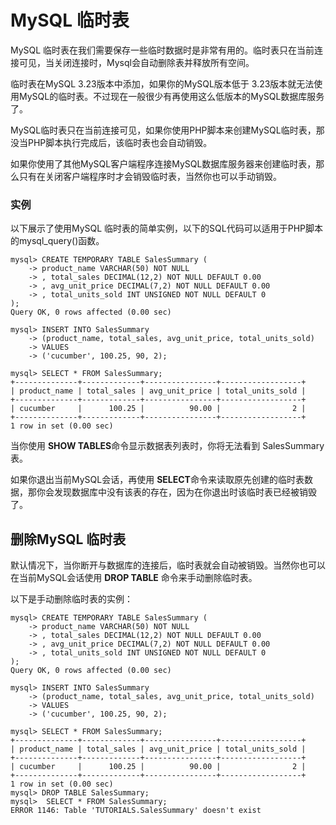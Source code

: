 
# MySQL 临时表

MySQL 临时表在我们需要保存一些临时数据时是非常有用的。临时表只在当前连接可见，当关闭连接时，Mysql会自动删除表并释放所有空间。

临时表在MySQL 3.23版本中添加，如果你的MySQL版本低于 3.23版本就无法使用MySQL的临时表。不过现在一般很少有再使用这么低版本的MySQL数据库服务了。

MySQL临时表只在当前连接可见，如果你使用PHP脚本来创建MySQL临时表，那没当PHP脚本执行完成后，该临时表也会自动销毁。

如果你使用了其他MySQL客户端程序连接MySQL数据库服务器来创建临时表，那么只有在关闭客户端程序时才会销毁临时表，当然你也可以手动销毁。

### 实例

以下展示了使用MySQL 临时表的简单实例，以下的SQL代码可以适用于PHP脚本的mysql_query()函数。

```
mysql> CREATE TEMPORARY TABLE SalesSummary (
    -> product_name VARCHAR(50) NOT NULL
    -> , total_sales DECIMAL(12,2) NOT NULL DEFAULT 0.00
    -> , avg_unit_price DECIMAL(7,2) NOT NULL DEFAULT 0.00
    -> , total_units_sold INT UNSIGNED NOT NULL DEFAULT 0
);
Query OK, 0 rows affected (0.00 sec)

mysql> INSERT INTO SalesSummary
    -> (product_name, total_sales, avg_unit_price, total_units_sold)
    -> VALUES
    -> ('cucumber', 100.25, 90, 2);

mysql> SELECT * FROM SalesSummary;
+--------------+-------------+----------------+------------------+
| product_name | total_sales | avg_unit_price | total_units_sold |
+--------------+-------------+----------------+------------------+
| cucumber     |      100.25 |          90.00 |                2 |
+--------------+-------------+----------------+------------------+
1 row in set (0.00 sec)

```

当你使用 **SHOW TABLES**命令显示数据表列表时，你将无法看到 SalesSummary表。

如果你退出当前MySQL会话，再使用 **SELECT**命令来读取原先创建的临时表数据，那你会发现数据库中没有该表的存在，因为在你退出时该临时表已经被销毁了。

## 删除MySQL 临时表

默认情况下，当你断开与数据库的连接后，临时表就会自动被销毁。当然你也可以在当前MySQL会话使用 **DROP TABLE** 命令来手动删除临时表。

以下是手动删除临时表的实例：

```
mysql> CREATE TEMPORARY TABLE SalesSummary (
    -> product_name VARCHAR(50) NOT NULL
    -> , total_sales DECIMAL(12,2) NOT NULL DEFAULT 0.00
    -> , avg_unit_price DECIMAL(7,2) NOT NULL DEFAULT 0.00
    -> , total_units_sold INT UNSIGNED NOT NULL DEFAULT 0
);
Query OK, 0 rows affected (0.00 sec)

mysql> INSERT INTO SalesSummary
    -> (product_name, total_sales, avg_unit_price, total_units_sold)
    -> VALUES
    -> ('cucumber', 100.25, 90, 2);

mysql> SELECT * FROM SalesSummary;
+--------------+-------------+----------------+------------------+
| product_name | total_sales | avg_unit_price | total_units_sold |
+--------------+-------------+----------------+------------------+
| cucumber     |      100.25 |          90.00 |                2 |
+--------------+-------------+----------------+------------------+
1 row in set (0.00 sec)
mysql> DROP TABLE SalesSummary;
mysql>  SELECT * FROM SalesSummary;
ERROR 1146: Table 'TUTORIALS.SalesSummary' doesn't exist

```

